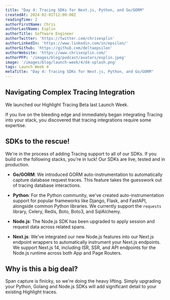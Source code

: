 ```yaml
---
title: "Day 4: Tracing SDKs for Next.js, Python, and Go/GORM"
createdAt: 2024-02-01T12:00:00Z
readingTime: 2
authorFirstName: Chris
authorLastName: Esplin
authorTitle: Software Engineer
authorTwitter: 'https://twitter.com/chrisesplin'
authorLinkedIn: 'https://www.linkedin.com/in/epsilon/'
authorGithub: 'https://github.com/deltaepsilon'
authorWebsite: 'https://www.chrisesplin.com/'
authorPFP: '/images/blog/podcast/avatars/esplin.jpeg'
image: '/images/blog/launch-week/4/d4-splash.png'
tags: Launch Week 4
metaTitle: "Day 4: Tracing SDKs for Next.js, Python, and Go/GORM"
---
```


## Navigating Complex Tracing Integration

We launched our Highlight Tracing Beta last Launch Week.

If you live on the bleeding edge and immediately began integrating Tracing into your stack, you discovered that tracing integrations require some expertise.

## SDKs to the rescue!

We're in the process of adding Tracing support to all of our SDKs. If you build on the following stacks, you're in luck! Our SDKs are live, tested and in production.

- **Go/GORM**: We introduced GORM auto-instrumentation to automatically capture database request traces. This feature takes the guesswork out of tracing database interactions.

- **Python**: For the Python community, we've created auto-instrumentation support for popular frameworks like Django, Flask, and FastAPI, alongside common Python libraries. We currently support the `requests` library, Celery, Redis, Boto, Boto3, and SqlAlchemy.

- **Node.js**: The Node.js SDK has been upgraded to apply session and request data across related spans.

- **Next.js**: We've integrated our new Node.js features into our Next.js endpoint wrappers to automatically instrument your Next.js endpoints. We support Next.js 14, including ISR, SSR, and API endpoints for the Node.js runtime across both App and Page Routers. 

## Why is this a big deal?

Span capture is finicky, so we're doing the heavy lifting. Simply upgrading your Python, Golang and Node.js SDKs will add significant detail to your existing Highlight traces.